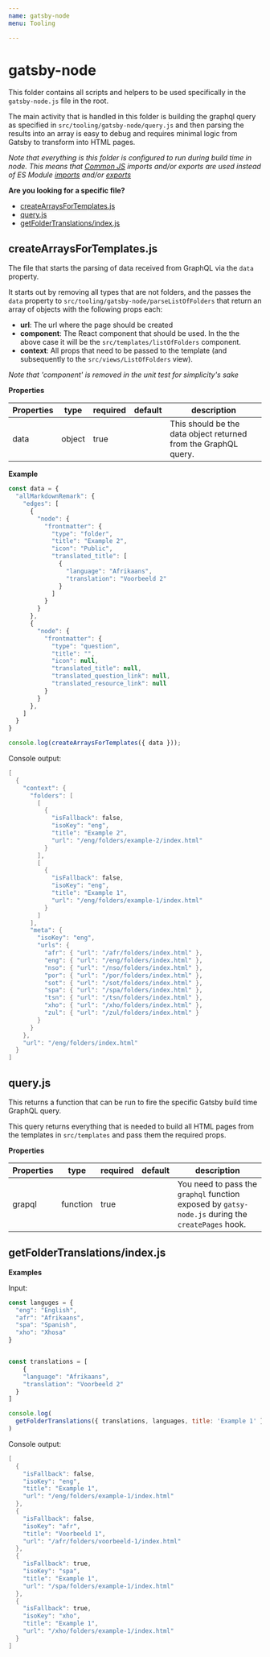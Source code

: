 ```yaml
---
name: gatsby-node
menu: Tooling

---
```


# gatsby-node

This folder contains all scripts and helpers to be used specifically in the `gatsby-node.js` file in the root.

The main activity that is handled in this folder is building the graphql query as specified in `src/tooling/gatsby-node/query.js` and then parsing the results into an array is easy to debug and requires minimal logic from Gatsby to transform into HTML pages.

_Note that everything is this folder is configured to run during build time in node. This means that [Common JS](https://en.wikipedia.org/wiki/CommonJS)  imports and/or exports are used instead of ES Module [imports](https://developer.mozilla.org/en-US/docs/Web/JavaScript/Reference/Statements/import/) and/or [exports](https://developer.mozilla.org/en-US/docs/web/javascript/reference/statements/export)_

**Are you looking for a specific file?**

- [createArraysForTemplates.js](#createarraysfortemplatesjs)
- [query.js](#queryjs)
- [getFolderTranslations/index.js](#getfoldertranslationsindexjs)

## createArraysForTemplates.js

The file that starts the parsing of data received from GraphQL via the `data` property.

It starts out by removing all types that are not folders, and the passes the `data` property to `src/tooling/gatsby-node/parseListOfFolders` that return an array of objects with the following props each:

- **url**: The url where the page should be created
- **component**: The React component that should be used. In the the above case it will be the `src/templates/listOfFolders` component.
- **context**: All props that need to be passed to the template (and subsequently to the `src/views/ListOfFolders` view).

_Note that 'component' is removed in the unit test for simplicity's sake_

**Properties**

| Properties | type   | required | default | description                                                     |
| ---------- | ------ | -------- | ------- | --------------------------------------------------------------- |
| data       | object | true     |         | This should be the data object returned from the GraphQL query. |

**Example**

```js
const data = {
  "allMarkdownRemark": {
    "edges": [
      {
        "node": {
          "frontmatter": {
            "type": "folder",
            "title": "Example 2",
            "icon": "Public",
            "translated_title": [
              {
                "language": "Afrikaans",
                "translation": "Voorbeeld 2"
              }
            ]
          }
        }
      },
      {
        "node": {
          "frontmatter": {
            "type": "question",
            "title": "",
            "icon": null,
            "translated_title": null,
            "translated_question_link": null,
            "translated_resource_link": null
          }
        }
      },
    ]
  }
}

console.log(createArraysForTemplates({ data }));
```

Console output:

```powershell
[
  {
    "context": {
      "folders": [
        [
          {
            "isFallback": false,
            "isoKey": "eng",
            "title": "Example 2",
            "url": "/eng/folders/example-2/index.html"
          }
        ],
        [
          {
            "isFallback": false,
            "isoKey": "eng",
            "title": "Example 1",
            "url": "/eng/folders/example-1/index.html"
          }
        ]
      ],
      "meta": {
        "isoKey": "eng",
        "urls": {
          "afr": { "url": "/afr/folders/index.html" },
          "eng": { "url": "/eng/folders/index.html" },
          "nso": { "url": "/nso/folders/index.html" },
          "por": { "url": "/por/folders/index.html" },
          "sot": { "url": "/sot/folders/index.html" },
          "spa": { "url": "/spa/folders/index.html" },
          "tsn": { "url": "/tsn/folders/index.html" },
          "xho": { "url": "/xho/folders/index.html" },
          "zul": { "url": "/zul/folders/index.html" }
        }
      }
    },
    "url": "/eng/folders/index.html"
  }
]
```

## query.js

This returns a function that can be run to fire the specific Gatsby build time GraphQL query. 

This query returns everything that is needed to build all HTML pages from the templates in `src/templates` and pass them the required props.

**Properties**

| Properties | type     | required | default | description                                                                                       |
| ---------- | -------- | -------- | ------- | ------------------------------------------------------------------------------------------------- |
| grapql     | function | true     |         | You need to pass the `graphql` function exposed by `gatsy-node.js` during the `createPages` hook. |

## getFolderTranslations/index.js

**Examples**

Input:

```js
const languges = {
  "eng": "English",
  "afr": "Afrikaans",
  "spa": "Spanish",
  "xho": "Xhosa"
}


const translations = [
    {
    "language": "Afrikaans",
    "translation": "Voorbeeld 2"
  }
]

console.log(
  getFolderTranslations({ translations, languages, title: 'Example 1' })
)
```

Console output:

```powershell
[
  {
    "isFallback": false,
    "isoKey": "eng",
    "title": "Example 1",
    "url": "/eng/folders/example-1/index.html"
  },
  {
    "isFallback": false,
    "isoKey": "afr",
    "title": "Voorbeeld 1",
    "url": "/afr/folders/voorbeeld-1/index.html"
  },
  {
    "isFallback": true,
    "isoKey": "spa",
    "title": "Example 1",
    "url": "/spa/folders/example-1/index.html"
  },
  {
    "isFallback": true,
    "isoKey": "xho",
    "title": "Example 1",
    "url": "/xho/folders/example-1/index.html"
  }
]
```
